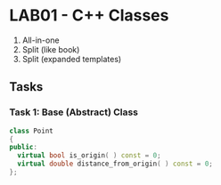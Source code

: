 # LAB01 - C++ Classes

1. All-in-one
2. Split (like book)
3. Split (expanded templates)

## Tasks

### Task 1: Base (Abstract) Class

```c++
class Point 
{
public:
  virtual bool is_origin( ) const = 0;
  virtual double distance_from_origin( ) const = 0;
};    
```
